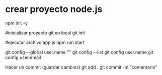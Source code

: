 # crear proyecto node.js
npm init -y

#inicializar proyecto git en local
git init

#ejecutar archivo app.js
npm run start

git config --global user.name ""
git config --list
git config user.name
git config user.email

Hacer un commit (guardar cambios)
git add .
git commit -m "comentario"